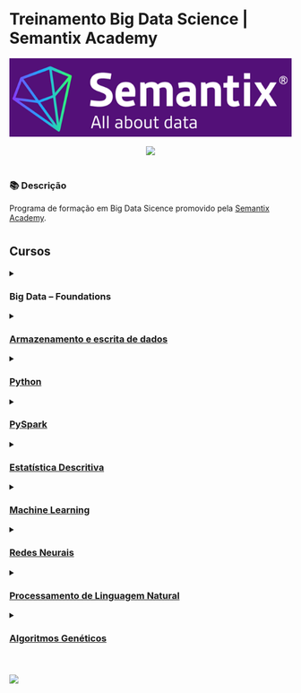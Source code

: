 # Treinamento Big Data Science | Semantix Academy

<p align="center">
<img src="https://github.com/claudiaanjos/big-data-engineer-semantix/blob/main/images/logo_semantix.png"/>
</p>

<p align="center">
<img src="https://img.shields.io/static/v1?label=Status&message=EM_ANDAMENTO&color=blue&style=for-the-badge"/>
</p>

#

### 📚  Descrição

Programa de formação em Big Data Sicence promovido pela [Semantix Academy](https://us.semantix.ai/academy).

#

## Cursos

<details>
<summary>  <h3> Big Data – Foundations <a href=https://github.com/claudiaanjos/big-data-science-semantix/tree/main/1-Big-Data-Foundations> </summary> 

- Conhecimento de ferramentas atuais no mercado de Big Data;
- Criação e funcionamento de um cluster Hadoop para Big Data em Docker;
- Manipulação de dados com HDFS;  
- Manipulação de dados com uso do Hive;
- Otimização de consultas em grandes volumes de dados estruturados e semiestruturados com uso de Hive;
- Ingestão de dados relacionais para o HDFS/Hive, com uso do Sqoop;
- Otimização de importação no Sqoop;
- Exportação de dados do HDFS para o SGBD, com uso do Sqoop;
- Manipulação de dados com HBase;
- Operações com Dataframe em Spark para processamento de dados em batch;
- Uso do Spark SQL Queries para consultas de dados estruturados e semiestruturados.
</details>

<details>
<summary>
<h3>
Armazenamento e escrita de dados 
<a href=https://github.com/claudiaanjos/big-data-science-semantix/tree/main/2-Armazenamento-e-escrita-de-dados>
</summary>

**MongoDB**

• Entendimento de conceitos e arquitetura NoSQL e MongoDB;

• Instalação de cluster MongoDB através de container e Cloud;

• Realizar pesquisas no MongoDB com diferentes operadores;

**Redis**

• Entendimento de conceitos e arquitetura NoSQL e Redis;

• Instalação de cluster Redis através de container;

• Entendimento de diversos tipos de estrutura de dados com Redis-CLI;

**Kafka**

• Entendimento de conceitos e arquitetura do Kafka e da Confluent;

• Instalação de cluster Kafka através de container;

• Gerenciamento de tópicos;

• Produção e consumo de dados através do console;

• Entendimento das guias do Control Center.

**Elastic**

• Entendimento de conceitos e arquitetura da Elastic;

• Instalação de cluster Elastic através de container;

• Realizar operações de CRUD em índices;

• Entendimento das guias do Kibana.
</details>

<details>
<summary>
<h3>
Python 
<a href=https://github.com/claudiaanjos/big-data-science-semantix/tree/main/3-Python>
</summary>

• Os fundamentos de python como linguagem de programação

• Pacote Anaconda para distribuição de python

• Desevolvimento em web-browser usando Jupyter

• Criação e uso de virtual enviroments

• Uso de Orientado Objeto com python

• Criando Funções e isolamento em módulos

• Criando Modulos e importando

• Criando Testes automatizados

• Registros ao longo do código usando logs

• Decorators para modificar comportamento de funções

• Uso plotly para gerar gráficos

• Usando pandas para malipular dados

• Boas Praticas de programação

• Os principios S.O.L.I.D.
</details>

<details>
<summary>
<h3>
PySpark
<a href=https://github.com/claudiaanjos/big-data-science-semantix/tree/main/4-PySpark>
</summary>

• Fundamentos

• Manipulação de Big Data

• Uso do Jupyter Notebooks para a criação de projetos em Spark com Python

• Spark batch intermediario

• Operações com RDD em Spark para processamento de dados em batch;

• Uso de Partições com RDD;

• Operações com Dataset em Spark para processamento de dados em batch;

• Uso de Dataset em Dataframe e RDD;

• Comandos avançados com Dataset.
</details>

<details>
<summary>
<h3>
Estatística Descritiva
<a href=https://github.com/claudiaanjos/big-data-science-semantix/tree/main/5-Estatistica-Descritiva>
</summary>

• Aplicando medidas de dispersão (Média, Mediana, Moda, Quartis, Desvio padrão e variância) para descrever dados

• Usando correlação e covariância para descrever relações entre features

• Histograma para descrever distribuição de dados

• Probabilidade de eventos simples

• Teorema de Bayes aplicado a raciocinico de inferência

• Amostragem para representatividade estatisitica

• Apresentação de Distribuição de Probabilidade

• O uso de Likelihood
</details>

<details>
<summary>
<h3>
Machine Learning
<a href=https://github.com/claudiaanjos/big-data-science-semantix/tree/main/6-Machine-Learning>
</summary>

• Uso de algoritmos de clusterização (K-Means e outros)

• Uso de algoritmos de classificação (SVM e outros)

• Implementação de regressão (Regressão linear)
</details>

<details>
<summary>
<h3>
Redes Neurais
<a href=https://github.com/claudiaanjos/big-data-science-semantix/tree/main/7-Redes-Neurais>
</summary>

• Fundamentos de Redes Neurais

• Uso básico de PyTorch

• Uso básico de Keras

• Uso básico de Tensor Flow
</details>

<details>
<summary>
<h3>
Processamento de Linguagem Natural 
<a href=https://github.com/claudiaanjos/big-data-science-semantix/tree/main/8-Processamento-de-Linguagem-Natural>
</summary>

• Fundamentos de NLP moderno

• Uso de TF-IDF

• Composição WORD2VEC

• Bag of Word para processamento de texto

• Metódos baseados em Redes Neurais
</details>

<details>
<summary>
<h3>
Algoritmos Genéticos
<a href=https://github.com/claudiaanjos/big-data-science-semantix/tree/main/9-Algoritmos-Geneticos>
</summary> 

• Conceitos de AG

• Problema básico AG

• Aplicações

• Desenvolvimento em Python

• Bibliotecas de AG
</details>


#
<a href="https://www.linkedin.com/in/claudia-nogueira-dos-anjos-b71726215/" target="_blank">
        <img src="https://img.shields.io/badge/claudiaanjos-%230077B5.svg?&style=for-the-badge&logo=linkedin&logoColor=white&link=mailto:https://www.linkedin.com/in/claudia-nogueira-dos-anjos-093407180/">
</a>
